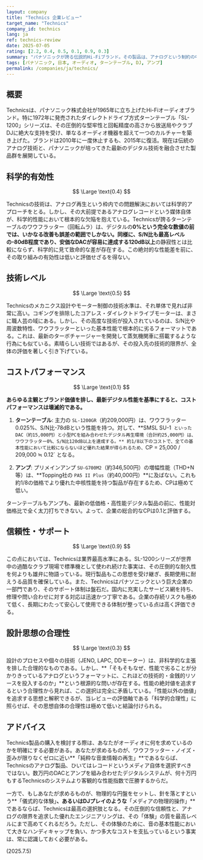 ```yaml
---
layout: company
title: "Technics 企業レビュー"
target_name: "Technics"
company_id: technics
lang: ja
ref: technics-review
date: 2025-07-05
rating: [2.2, 0.4, 0.5, 0.1, 0.9, 0.3]
summary: "パナソニックが誇る伝説的Hi-Fiブランド。その製品は、アナログという制約の中で技術的限界を追求したエンジニアリングと、DJの酷使にも耐える圧倒的な信頼性を誇る。しかし、その性能はワウフラッターやS/N比において、安価なデジタル機器が実現する『完全な性能』に遠く及ばない。結果、最新デジタルを基準としたコストパフォーマンス評価は壊滅的となる。物理メディアの体験に価値を見出す、明確な目的を持ったユーザー向けのブランドである。"
tags: [パナソニック, 日本, オーディオ, ターンテーブル, DJ, アンプ]
permalink: /companies/ja/technics/
---
```


## 概要

Technicsは、パナソニック株式会社が1965年に立ち上げたHi-Fiオーディオブランド。特に1972年に発売されたダイレクトドライブ方式ターンテーブル「SL-1200」シリーズは、その圧倒的な堅牢性と回転精度の高さから放送局やクラブDJに絶大な支持を受け、単なるオーディオ機器を超えて一つのカルチャーを築き上げた。ブランドは2010年に一度休止するも、2015年に復活。現在は伝統のアナログ技術と、パナソニックが培ってきた最新のデジタル技術を融合させた製品群を展開している。

## 科学的有効性

$$ \Large \text{0.4} $$

Technicsの技術は、アナログ再生という枠内での問題解決においては科学的アプローチをとる。しかし、その大前提であるアナログレコードという媒体自体が、科学的性能において根本的な欠陥を抱えている。Technicsが誇るターンテーブルのワウフラッター（回転ムラ）は、デジタルの**0%**という完全な数値の前では、いかなる改善も誤差の範囲でしかない。同様に、S/N比も最高レベルの-80dB程度であり、安価なDACが容易に達成する**120dB以上**の静寂性とは比較にならず、科学的に見て致命的な差が存在する。この絶対的な性能差を前に、その取り組みの有効性は低いと評価せざるを得ない。

## 技術レベル

$$ \Large \text{0.5} $$

Technicsのメカニクス設計やモーター制御の技術水準は、それ単体で見れば非常に高い。コギングを排除したコアレス・ダイレクトドライブモーターは、まさに職人芸の域にある。しかし、その高度な技術が投入されているのは、S/N比や周波数特性、ワウフラッターといった基本性能で根本的に劣るフォーマットである。これは、最新のターボチャージャーを開発して蒸気機関車に搭載するような行為にも似ている。素晴らしい技術ではあるが、その投入先の技術的限界が、全体の評価を著しく引き下げている。

## コストパフォーマンス

$$ \Large \text{0.1} $$

**あらゆる主観とブランド価値を排し、最新デジタル性能を基準にすると、コストパフォーマンスは壊滅的である。**

1.  **ターンテーブル**: 主力の `SL-1200GR`（約209,000円）は、ワウフラッター0.025%、S/N比-78dBという性能を持つ。対して、**SMSL SU-1` といったDAC（約15,000円）と小型PCを組み合わせたデジタル再生環境（合計約25,000円）は、ワウフラッター0%、S/N比120dB以上を達成する。** 約1/8以下のコストで、全ての基本性能において比較にならないほど優れた結果が得られるため、`CP = 25,000 / 209,000 ≒ 0.12` となる。

2.  **アンプ**: プリメインアンプ `SU-G700M2`（約346,500円）の増幅性能（THD+N等）は、**Topping社の `PA5 II Plus`（約40,000円）**に及ばない。これも約1/8の価格でより優れた中核性能を持つ製品が存在するため、CPは極めて低い。

ターンテーブルもアンプも、最新の低価格・高性能デジタル製品の前に、性能対価格比で全く太刀打ちできない。よって、企業の総合的なCPは0.1と評価する。

## 信頼性・サポート

$$ \Large \text{0.9} $$

この点においては、Technicsは業界最高水準にある。SL-1200シリーズが世界中の過酷なクラブ現場で標準機として使われ続けた事実は、その圧倒的な耐久性を何よりも雄弁に物語っている。現行製品もこの思想を受け継ぎ、長期使用に耐えうる品質を確保している。また、Technicsはパナソニックという巨大企業の一部門であり、そのサポート体制は盤石だ。国内に充実したサービス網を持ち、修理や問い合わせに対する対応は迅速かつ丁寧である。企業の存続リスクも極めて低く、長期にわたって安心して使用できる体制が整っている点は高く評価できる。

## 設計思想の合理性

$$ \Large \text{0.3} $$

設計のプロセスや個々の技術（JENO, LAPC, DDモーター）は、非科学的な主張を排した合理的なものである。しかし、**「そもそもなぜ、性能で劣ることが分かりきっているアナログというフォーマットに、これほどの技術的・金銭的リソースを投入するのか」**という根源的な問いが存在する。性能の絶対値を追求するという合理性から見れば、この選択は完全に矛盾している。「性能以外の価値」を追求する思想と解釈できるが、当レビューの評価軸である「科学的合理性」に照らせば、その思想自体の合理性は極めて低いと結論付けられる。

## アドバイス

Technics製品の購入を検討する際は、あなたがオーディオに何を求めているのかを明確にする必要がある。あなたが求めるものが、ワウフラッター・ノイズ・歪みが限りなくゼロに近い**「純粋な音楽情報の再生」**であるならば、Technicsのアナログ製品、ひいてはレコードというメディア自体を選択すべきではない。数万円のDACとアンプを組み合わせたデジタルシステムが、何十万円もするTechnicsのシステムより客観的な性能指数で圧勝するからだ。

一方で、もしあなたが求めるものが、物理的な円盤をセットし、針を落とすという**「儀式的な体験」**、あるいはDJプレイのような**「メディアの物理的操作」**であるならば、Technicsは最高の選択肢となる。その圧倒的な信頼性と、アナログの限界を追求した優れたエンジニアリングは、その「体験」の質を最高レベルにまで高めてくれるだろう。ただし、その体験のために、音の基本性能において大きなハンディキャップを負い、かつ多大なコストを支払っているという事実は、常に認識しておく必要がある。

(2025.7.5)
